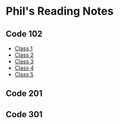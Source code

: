# Phil's Reading Notes

## Code 102
- [Class 1](.Code-102/class-1.md)
- [Class 2]()
- [Class 3]()
- [Class 4]()
- [Class 5]()
## Code 201

## Code 301
